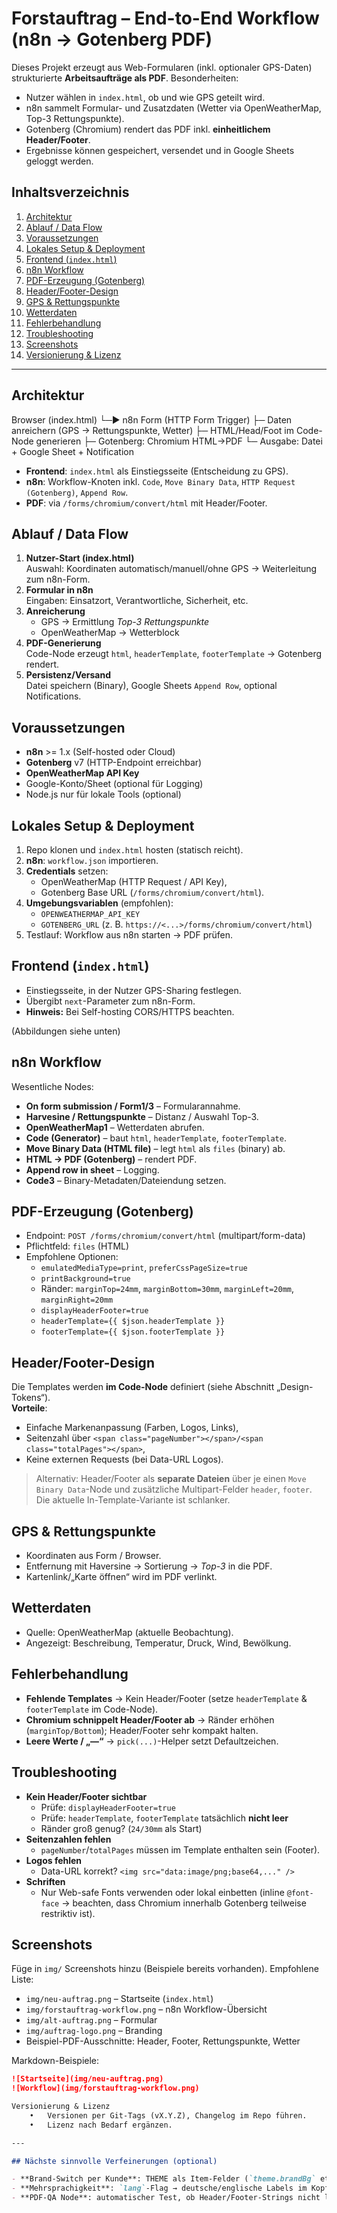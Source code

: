 # Forstauftrag – End-to-End Workflow (n8n → Gotenberg PDF)

Dieses Projekt erzeugt aus Web-Formularen (inkl. optionaler GPS-Daten) strukturierte **Arbeitsaufträge als PDF**. Besonderheiten:
- Nutzer wählen in `index.html`, ob und wie GPS geteilt wird.
- n8n sammelt Formular- und Zusatzdaten (Wetter via OpenWeatherMap, Top-3 Rettungspunkte).
- Gotenberg (Chromium) rendert das PDF inkl. **einheitlichem Header/Footer**.
- Ergebnisse können gespeichert, versendet und in Google Sheets geloggt werden.

## Inhaltsverzeichnis
1. [Architektur](#architektur)
2. [Ablauf / Data Flow](#ablauf--data-flow)
3. [Voraussetzungen](#voraussetzungen)
4. [Lokales Setup & Deployment](#lokales-setup--deployment)
5. [Frontend (`index.html`)](#frontend-indexhtml)
6. [n8n Workflow](#n8n-workflow)
7. [PDF-Erzeugung (Gotenberg)](#pdf-erzeugung-gotenberg)
8. [Header/Footer-Design](#headerfooter-design)
9. [GPS & Rettungspunkte](#gps--rettungspunkte)
10. [Wetterdaten](#wetterdaten)
11. [Fehlerbehandlung](#fehlerbehandlung)
12. [Troubleshooting](#troubleshooting)
13. [Screenshots](#screenshots)
14. [Versionierung & Lizenz](#versionierung--lizenz)

---

## Architektur
Browser (index.html)
└─► n8n Form (HTTP Form Trigger)
├─ Daten anreichern (GPS → Rettungspunkte, Wetter)
├─ HTML/Head/Foot im Code-Node generieren
├─ Gotenberg: Chromium HTML→PDF
└─ Ausgabe: Datei + Google Sheet + Notification

- **Frontend**: `index.html` als Einstiegsseite (Entscheidung zu GPS).
- **n8n**: Workflow-Knoten inkl. `Code`, `Move Binary Data`, `HTTP Request (Gotenberg)`, `Append Row`.
- **PDF**: via `/forms/chromium/convert/html` mit Header/Footer.

## Ablauf / Data Flow

1. **Nutzer-Start (index.html)**  
   Auswahl: Koordinaten automatisch/manuell/ohne GPS → Weiterleitung zum n8n-Form.
2. **Formular in n8n**  
   Eingaben: Einsatzort, Verantwortliche, Sicherheit, etc.
3. **Anreicherung**  
   - GPS → Ermittlung *Top-3 Rettungspunkte*  
   - OpenWeatherMap → Wetterblock
4. **PDF-Generierung**  
   Code-Node erzeugt `html`, `headerTemplate`, `footerTemplate` → Gotenberg rendert.
5. **Persistenz/Versand**  
   Datei speichern (Binary), Google Sheets `Append Row`, optional Notifications.

## Voraussetzungen

- **n8n** >= 1.x (Self-hosted oder Cloud)
- **Gotenberg** v7 (HTTP-Endpoint erreichbar)
- **OpenWeatherMap API Key**
- Google-Konto/Sheet (optional für Logging)
- Node.js nur für lokale Tools (optional)

## Lokales Setup & Deployment

1. Repo klonen und `index.html` hosten (statisch reicht).
2. **n8n**: `workflow.json` importieren.
3. **Credentials** setzen:
   - OpenWeatherMap (HTTP Request / API Key),
   - Gotenberg Base URL (`/forms/chromium/convert/html`).
4. **Umgebungsvariablen** (empfohlen):
   - `OPENWEATHERMAP_API_KEY`
   - `GOTENBERG_URL` (z. B. `https://<...>/forms/chromium/convert/html`)
5. Testlauf: Workflow aus n8n starten → PDF prüfen.

## Frontend (`index.html`)

- Einstiegsseite, in der Nutzer GPS-Sharing festlegen.
- Übergibt `next`-Parameter zum n8n-Form.  
- **Hinweis:** Bei Self-hosting CORS/HTTPS beachten.

(Abbildungen siehe unten)

## n8n Workflow

Wesentliche Nodes:
- **On form submission / Form1/3** – Formularannahme.
- **Harvesine / Rettungspunkte** – Distanz / Auswahl Top-3.
- **OpenWeatherMap1** – Wetterdaten abrufen.
- **Code (Generator)** – baut `html`, `headerTemplate`, `footerTemplate`.
- **Move Binary Data (HTML file)** – legt `html` als `files` (binary) ab.
- **HTML → PDF (Gotenberg)** – rendert PDF.
- **Append row in sheet** – Logging.
- **Code3** – Binary-Metadaten/Dateiendung setzen.

## PDF-Erzeugung (Gotenberg)

- Endpoint: `POST /forms/chromium/convert/html` (multipart/form-data)
- Pflichtfeld: `files` (HTML)
- Empfohlene Optionen:
  - `emulatedMediaType=print`, `preferCssPageSize=true`
  - `printBackground=true`
  - Ränder: `marginTop=24mm`, `marginBottom=30mm`, `marginLeft=20mm`, `marginRight=20mm`
  - `displayHeaderFooter=true`
  - `headerTemplate={{ $json.headerTemplate }}`
  - `footerTemplate={{ $json.footerTemplate }}`

## Header/Footer-Design

Die Templates werden **im Code-Node** definiert (siehe Abschnitt „Design-Tokens“).  
**Vorteile**:
- Einfache Markenanpassung (Farben, Logos, Links),
- Seitenzahl über `<span class="pageNumber"></span>/<span class="totalPages"></span>`,
- Keine externen Requests (bei Data-URL Logos).

> Alternativ: Header/Footer als **separate Dateien** über je einen `Move Binary Data`-Node und zusätzliche Multipart-Felder `header`, `footer`. Die aktuelle In-Template-Variante ist schlanker.

## GPS & Rettungspunkte

- Koordinaten aus Form / Browser.
- Entfernung mit Haversine → Sortierung → *Top-3* in die PDF.
- Kartenlink/„Karte öffnen“ wird im PDF verlinkt.

## Wetterdaten

- Quelle: OpenWeatherMap (aktuelle Beobachtung).
- Angezeigt: Beschreibung, Temperatur, Druck, Wind, Bewölkung.

## Fehlerbehandlung

- **Fehlende Templates** → Kein Header/Footer (setze `headerTemplate` & `footerTemplate` im Code-Node).
- **Chromium schnippelt Header/Footer ab** → Ränder erhöhen (`marginTop/Bottom`); Header/Footer sehr kompakt halten.
- **Leere Werte / „—“** → `pick(...)`-Helper setzt Defaultzeichen.

## Troubleshooting

- **Kein Header/Footer sichtbar**  
  - Prüfe: `displayHeaderFooter=true`  
  - Prüfe: `headerTemplate`, `footerTemplate` tatsächlich **nicht leer**  
  - Ränder groß genug? (`24/30mm` als Start)
- **Seitenzahlen fehlen**  
  - `pageNumber`/`totalPages` müssen im Template enthalten sein (Footer).
- **Logos fehlen**  
  - Data-URL korrekt? `<img src="data:image/png;base64,..." />`
- **Schriften**  
  - Nur Web-safe Fonts verwenden oder lokal einbetten (inline `@font-face` → beachten, dass Chromium innerhalb Gotenberg teilweise restriktiv ist).

## Screenshots

Füge in `img/` Screenshots hinzu (Beispiele bereits vorhanden). Empfohlene Liste:

- `img/neu-auftrag.png` – Startseite (`index.html`)
- `img/forstauftrag-workflow.png` – n8n Workflow-Übersicht
- `img/alt-auftrag.png` – Formular
- `img/auftrag-logo.png` – Branding
- Beispiel-PDF-Ausschnitte: Header, Footer, Rettungspunkte, Wetter

Markdown-Beispiele:

```markdown
![Startseite](img/neu-auftrag.png)
![Workflow](img/forstauftrag-workflow.png)

Versionierung & Lizenz
	•	Versionen per Git-Tags (vX.Y.Z), Changelog im Repo führen.
	•	Lizenz nach Bedarf ergänzen.

---

## Nächste sinnvolle Verfeinerungen (optional)

- **Brand-Switch per Kunde**: THEME als Item-Felder (`theme.brandBg` etc.), um Kunden-Branding dynamisch zu laden.
- **Mehrsprachigkeit**: `lang`-Flag → deutsche/englische Labels im Kopf/Fuß und Inhalt.
- **PDF-QA Node**: automatischer Test, ob Header/Footer-Strings nicht leer sind (Preflight vor Gotenberg).